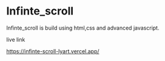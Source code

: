 # Infinte_scroll
Infinte_scroll is build using html,css and advanced javascript.

live link

https://infinte-scroll-lyart.vercel.app/
